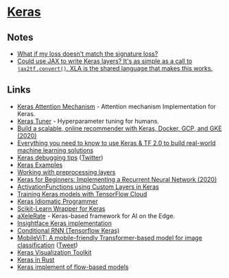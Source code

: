 # [Keras](https://github.com/keras-team/keras)

## Notes

- [What if my loss doesn't match the signature loss?](https://twitter.com/fchollet/status/1296292123768025090)
- [Could use JAX to write Keras layers? It's as simple as a call to `jax2tf.convert()`. XLA is the shared language that makes this works.](https://twitter.com/fchollet/status/1482552760478306307)

## Links

- [Keras Attention Mechanism](https://github.com/philipperemy/keras-attention-mechanism) - Attention mechanism Implementation for Keras.
- [Keras Tuner](https://github.com/keras-team/keras-tuner) - Hyperparameter tuning for humans.
- [Build a scalable, online recommender with Keras, Docker, GCP, and GKE (2020)](https://blog.insightdatascience.com/building-a-scalable-online-product-recommender-with-keras-docker-gcp-and-gke-52a5ab2c7688)
- [Everything you need to know to use Keras & TF 2.0 to build real-world machine learning solutions](https://colab.research.google.com/drive/1lWUGZarlbORaHYUZlF9muCgpPl8pEvve)
- [Keras debugging tips](https://keras.io/examples/keras_recipes/debugging_tips/) ([Twitter](https://twitter.com/fchollet/status/1261769218766192640))
- [Keras Examples](https://keras.io/examples/)
- [Working with preprocessing layers](https://keras.io/guides/preprocessing_layers/)
- [Keras for Beginners: Implementing a Recurrent Neural Network (2020)](https://victorzhou.com/blog/keras-rnn-tutorial/)
- [ActivationFunctions using Custom Layers in Keras](https://github.com/Agrover112/ActivationFunctions)
- [Training Keras models with TensorFlow Cloud](https://keras.io/guides/training_keras_models_on_cloud/)
- [Keras Idiomatic Programmer](https://github.com/GoogleCloudPlatform/keras-idiomatic-programmer)
- [Scikit-Learn Wrapper for Keras](https://github.com/adriangb/scikeras)
- [aXeleRate](https://github.com/AIWintermuteAI/aXeleRate) - Keras-based framework for AI on the Edge.
- [Insightface Keras implementation](https://github.com/leondgarse/Keras_insightface)
- [Conditional RNN (Tensorflow Keras)](https://github.com/philipperemy/cond_rnn)
- [MobileViT: A mobile-friendly Transformer-based model for image classification](https://keras.io/examples/vision/mobilevit/) ([Tweet](https://twitter.com/fchollet/status/1451977110860406789))
- [Keras Visualization Toolkit](https://github.com/raghakot/keras-vis)
- [Keras in Rust](https://github.com/conradludgate/keras-rs)
- [Keras implement of flow-based models](https://github.com/bojone/flow)
